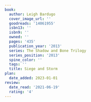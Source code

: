 ```yaml
---
book:
  author: Leigh Bardugo
  cover_image_url: ''
  goodreads: '14061955'
  isbn13: ''
  isbn9: ''
  owned: ''
  pages: '435'
  publication_year: '2013'
  series: The Shadow and Bone Trilogy
  series_position: '2013'
  spine_color: ''
  tags: ''
  title: Siege and Storm
plan:
  date_added: 2023-01-01
review:
  date_read: '2021-06-19'
  rating: '4'
---
```

